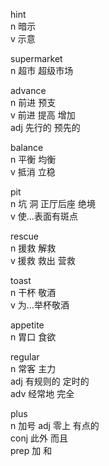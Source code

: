 hint  
n 暗示  
v 示意

supermarket  
n 超市 超级市场  

advance  
n 前进 预支  
v 前进 提高 增加  
adj 先行的 预先的  

balance  
n 平衡 均衡  
v 抵消 立稳  

pit  
n 坑 洞 正厅后座 绝境  
v 使...表面有斑点  

rescue  
n 援救 解救  
v 援救 救出 营救  

toast  
n 干杯 敬酒  
v 为...举杯敬酒  

appetite  
n 胃口 食欲  

regular  
n 常客 主力  
adj 有规则的 定时的  
adv 经常地 完全  

plus  
n 加号 
adj 零上 有点的  
conj 此外 而且  
prep 加 和  

